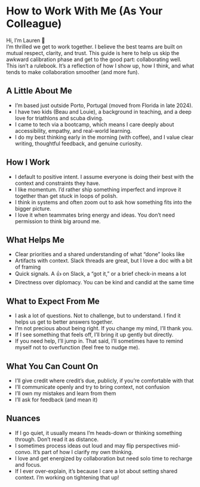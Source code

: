# How to Work With Me (As Your Colleague)

Hi, I’m Lauren 👋  
I’m thrilled we get to work together. I believe the best teams are built on mutual respect, clarity, and trust. This guide is here to help us skip the awkward calibration phase and get to the good part: collaborating well.  
This isn’t a rulebook. It’s a reflection of how I show up, how I think, and what tends to make collaboration smoother (and more fun).

## A Little About Me

- I’m based just outside Porto, Portugal (moved from Florida in late 2024).  
- I have two kids (Beau and Louie), a background in teaching, and a deep love for triathlons and scuba diving.  
- I came to tech via a bootcamp, which means I care deeply about accessibility, empathy, and real-world learning.  
- I do my best thinking early in the morning (with coffee), and I value clear writing, thoughtful feedback, and genuine curiosity.  

## How I Work

- I default to positive intent. I assume everyone is doing their best with the context and constraints they have.  
- I like momentum. I’d rather ship something imperfect and improve it together than get stuck in loops of polish.  
- I think in systems and often zoom out to ask how something fits into the bigger picture.  
- I love it when teammates bring energy and ideas. You don’t need permission to think big around me.  

## What Helps Me

- Clear priorities and a shared understanding of what “done” looks like  
- Artifacts with context. Slack threads are great, but I love a doc with a bit of framing  
- Quick signals. A 👍 on Slack, a “got it,” or a brief check-in means a lot  
- Directness over diplomacy. You can be kind and candid at the same time  

## What to Expect From Me

- I ask a lot of questions. Not to challenge, but to understand. I find it helps us get to better answers together.  
- I’m not precious about being right. If you change my mind, I’ll thank you.  
- If I see something that feels off, I’ll bring it up gently but directly.  
- If you need help, I’ll jump in. That said, I’ll sometimes have to remind myself not to overfunction (feel free to nudge me).  

## What You Can Count On

- I’ll give credit where credit’s due, publicly, if you’re comfortable with that  
- I’ll communicate openly and try to bring context, not confusion  
- I’ll own my mistakes and learn from them  
- I’ll ask for feedback (and mean it)  

## Nuances

- If I go quiet, it usually means I’m heads-down or thinking something through. Don’t read it as distance.  
- I sometimes process ideas out loud and may flip perspectives mid-convo. It’s part of how I clarify my own thinking.  
- I love and get energized by collaboration but need solo time to recharge and focus.  
- If I ever over-explain, it’s because I care a lot about setting shared context. I’m working on tightening that up!  

